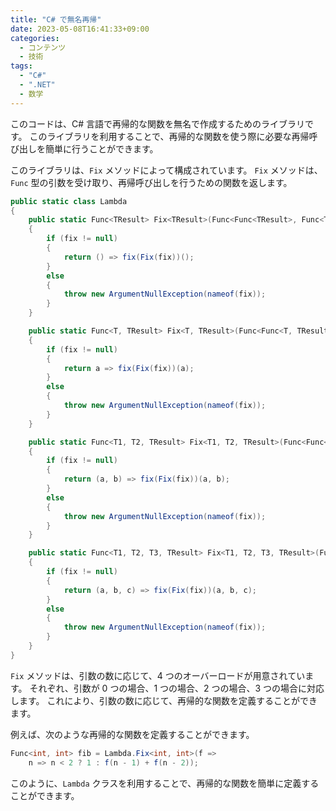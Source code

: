 ```yaml
---
title: "C# で無名再帰"
date: 2023-05-08T16:41:33+09:00
categories:
  - コンテンツ
  - 技術
tags:
  - "C#"
  - ".NET"
  - 数学
---
```


このコードは、C# 言語で再帰的な関数を無名で作成するためのライブラリです。
このライブラリを利用することで、再帰的な関数を使う際に必要な再帰呼び出しを簡単に行うことができます。

このライブラリは、`Fix` メソッドによって構成されています。
`Fix` メソッドは、`Func` 型の引数を受け取り、再帰呼び出しを行うための関数を返します。

<!--more-->

```cs
public static class Lambda
{
    public static Func<TResult> Fix<TResult>(Func<Func<TResult>, Func<TResult>> fix)
    {
        if (fix != null)
        {
            return () => fix(Fix(fix))();
        }
        else
        {
            throw new ArgumentNullException(nameof(fix));
        }
    }

    public static Func<T, TResult> Fix<T, TResult>(Func<Func<T, TResult>, Func<T, TResult>> fix)
    {
        if (fix != null)
        {
            return a => fix(Fix(fix))(a);
        }
        else
        {
            throw new ArgumentNullException(nameof(fix));
        }
    }

    public static Func<T1, T2, TResult> Fix<T1, T2, TResult>(Func<Func<T1, T2, TResult>, Func<T1, T2, TResult>> fix)
    {
        if (fix != null)
        {
            return (a, b) => fix(Fix(fix))(a, b);
        }
        else
        {
            throw new ArgumentNullException(nameof(fix));
        }
    }

    public static Func<T1, T2, T3, TResult> Fix<T1, T2, T3, TResult>(Func<Func<T1, T2, T3, TResult>, Func<T1, T2, T3, TResult>> fix)
    {
        if (fix != null)
        {
            return (a, b, c) => fix(Fix(fix))(a, b, c);
        }
        else
        {
            throw new ArgumentNullException(nameof(fix));
        }
    }
}
```

`Fix` メソッドは、引数の数に応じて、4 つのオーバーロードが用意されています。
それぞれ、引数が 0 つの場合、1 つの場合、2 つの場合、3 つの場合に対応します。
これにより、引数の数に応じて、再帰的な関数を定義することができます。

例えば、次のような再帰的な関数を定義することができます。

```cs
Func<int, int> fib = Lambda.Fix<int, int>(f =>
    n => n < 2 ? 1 : f(n - 1) + f(n - 2));
```

このように、`Lambda` クラスを利用することで、再帰的な関数を簡単に定義することができます。

